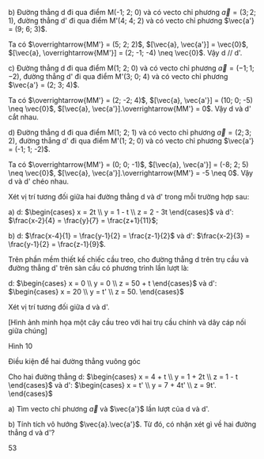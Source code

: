 b) Đường thẳng d đi qua điểm M(-1; 2; 0) và có vecto chỉ phương $\vec{a} = (3; 2; 1)$, đường thẳng d' đi qua điểm M'(4; 4; 2) và có vecto chỉ phương $\vec{a'} = (9; 6; 3)$.

Ta có $\overrightarrow{MM'} = (5; 2; 2)$, $[\vec{a}, \vec{a'}] = \vec{0}$, $[\vec{a}, \overrightarrow{MM'}] = (2; -1; -4) \neq \vec{0}$. Vậy d // d'.

c) Đường thẳng d đi qua điểm M(1; 2; 0) và có vecto chỉ phương $\vec{a} = (-1; 1; -2)$, đường thẳng d' đi qua điểm M'(3; 0; 4) và có vecto chỉ phương $\vec{a'} = (2; 3; 4)$.

Ta có $\overrightarrow{MM'} = (2; -2; 4)$, $[\vec{a}, \vec{a'}] = (10; 0; -5) \neq \vec{0}$, $[\vec{a}, \vec{a'}].\overrightarrow{MM'} = 0$. Vậy d và d' cắt nhau.

d) Đường thẳng d đi qua điểm M(1; 2; 1) và có vecto chỉ phương $\vec{a} = (2; 3; 2)$, đường thẳng d' đi qua điểm M'(1; 2; 0) và có vecto chỉ phương $\vec{a'} = (-1; 1; -2)$.

Ta có $\overrightarrow{MM'} = (0; 0; -1)$, $[\vec{a}, \vec{a'}] = (-8; 2; 5) \neq \vec{0}$, $[\vec{a}, \vec{a'}].\overrightarrow{MM'} = -5 \neq 0$. Vậy d và d' chéo nhau.

Xét vị trí tương đối giữa hai đường thẳng d và d' trong mỗi trường hợp sau:

a) d: $\begin{cases} x = 2t \\ y = 1 - t \\ z = 2 - 3t \end{cases}$ và d': $\frac{x-2}{4} = \frac{y}{7} = \frac{z+1}{11}$;

b) d: $\frac{x-4}{1} = \frac{y-1}{2} = \frac{z-1}{2}$ và d': $\frac{x-2}{3} = \frac{y-1}{2} = \frac{z-1}{9}$.

Trên phần mềm thiết kế chiếc cầu treo, cho đường thẳng d trên trụ cầu và đường thẳng d' trên sàn cầu có phương trình lần lượt là:

d: $\begin{cases} x = 0 \\ y = 0 \\ z = 50 + t \end{cases}$ và d': $\begin{cases} x = 20 \\ y = t' \\ z = 50. \end{cases}$

Xét vị trí tương đối giữa d và d'.

[Hình ảnh minh họa một cây cầu treo với hai trụ cầu chính và dây cáp nối giữa chúng]

Hình 10

Điều kiện để hai đường thẳng vuông góc

Cho hai đường thẳng d: $\begin{cases} x = 4 + t \\ y = 1 + 2t \\ z = 1 - t \end{cases}$ và d': $\begin{cases} x = t' \\ y = 7 + 4t' \\ z = 9t'. \end{cases}$

a) Tìm vecto chỉ phương $\vec{a}$ và $\vec{a'}$ lần lượt của d và d'.

b) Tính tích vô hướng $\vec{a}.\vec{a'}$. Từ đó, có nhận xét gì về hai đường thẳng d và d'?

53